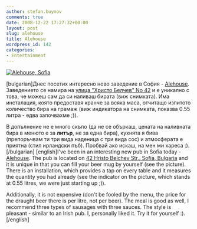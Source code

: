 ```yaml
---
author: stefan.buynov
comments: true
date: 2008-12-22 17:27:32+00:00
layout: post
slug: alehouse
title: Alehouse
wordpress_id: 142
categories:
- Entertainment
---
```


[![Аlehouse, Sofia](http://buynov.com/wordpress/wp-content/uploads/2008/12/alehouse.jpg)
](http://buynov.com/wordpress/wp-content/uploads/2008/12/alehouse.jpg)

[bulgarian]Днес посетих интересно ново заведение в София - [Alehouse](http://www.programata.bg/?p=75&l=1&c=1&id=5244). Заведението се намира на [улица "Христо Белчев" No 42](http://maps.google.com/maps?f=q&hl=bg&geocode=&q=%D0%A1%D0%BE%D1%84%D0%B8%D1%8F,+%D1%83%D0%BB.+%D0%A5%D1%80%D0%B8%D1%81%D1%82%D0%BE+%D0%91%D0%B5%D0%BB%D1%87%D0%B5%D0%B2+42&sll=37.0625,-95.677068&sspn=51.222969,114.257812&ie=UTF8&z=16&g=%D0%A1%D0%BE%D1%84%D0%B8%D1%8F,+%D1%83%D0%BB.+%D0%A5%D1%80%D0%B8%D1%81%D1%82%D0%BE+%D0%91%D0%B5%D0%BB%D1%87%D0%B5%D0%B2+42&iwloc=addr) и е уникално с това, че можеш сам да си наливаш бирата (виж снимката). Има инсталация, която предоставя кранче за всяка маса, отчитащо изпитото количество бира на грамаж (виж индикатора на снимката, показва 0.55 литра - едва започвахме ;)).

В допълнение не е много скъпо (да не се объркаш, цената на наливната бира в менюто е за **литър**, не за една бира), кухнята я бива (препоръчвам ти три вида наденица с три вида сос) и атмосферата е приятна (стил ирландски пъб). Пробвай ако искаш, на мен ми хареса :).[/bulgarian]
[english]I've been in an interesting new pub in Sofia today - [Alehouse](http://www.programata.bg/?p=75&l=1&c=1&id=5244). The pub is located on [42 Hristo Belchev Str., Sofia, Bulgaria](http://maps.google.com/maps?f=q&hl=bg&geocode=&q=%D0%A1%D0%BE%D1%84%D0%B8%D1%8F,+%D1%83%D0%BB.+%D0%A5%D1%80%D0%B8%D1%81%D1%82%D0%BE+%D0%91%D0%B5%D0%BB%D1%87%D0%B5%D0%B2+42&sll=37.0625,-95.677068&sspn=51.222969,114.257812&ie=UTF8&z=16&g=%D0%A1%D0%BE%D1%84%D0%B8%D1%8F,+%D1%83%D0%BB.+%D0%A5%D1%80%D0%B8%D1%81%D1%82%D0%BE+%D0%91%D0%B5%D0%BB%D1%87%D0%B5%D0%B2+42&iwloc=addr) and it is unique in that you can fill your beer mug by yourself (see the picture). There is an installation, which provides a tap on every table and it measures the quantity you had already (see the indicator on the picture, which stands at 0.55 litres, we were just starting up ;)).

Additionally, it is not expensive (don't be fooled by the menu, the price for the draught beer there is per litre, not per beer). The meal is good as well, I recommend three types of sausages with three sauces. The style is pleasant - similar to an Irish pub. I, personally liked it. Try it for yourself :).[/english]
